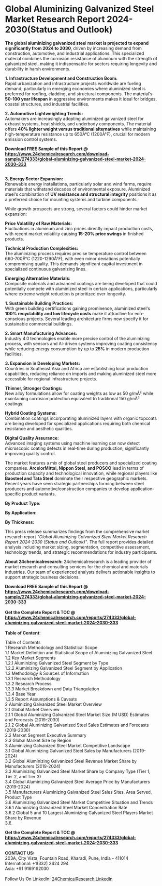 <h1>Global Aluminizing Galvanized Steel Market Research Report 2024-2030(Status and Outlook)</h1><p><strong>The global aluminizing galvanized steel market is projected to expand significantly from 2024 to 2030</strong>, driven by increasing demand from construction, automotive, and industrial applications. This specialized material combines the corrosion resistance of aluminum with the strength of galvanized steel, making it indispensable for sectors requiring longevity and durability in harsh environments.</p><p><strong>1. Infrastructure Development and Construction Boom:</strong><br>
Rapid urbanization and infrastructure projects worldwide are fueling demand, particularly in emerging economies where aluminized steel is preferred for roofing, cladding, and structural components. The material's <strong>50-100 year lifespan</strong> in aggressive environments makes it ideal for bridges, coastal structures, and industrial facilities.</p><p><strong>2. Automotive Lightweighting Trends:</strong><br>
Automakers are increasingly adopting aluminized galvanized steel for exhaust systems, heat shields, and underbody components. The material offers <strong>40% lighter weight versus traditional alternatives</strong> while maintaining high-temperature resistance up to 650Â°C (1200Â°F), crucial for modern emission control systems.</p><div><b>Download FREE Sample of this Report @ 
            <a href="https://www.24chemicalresearch.com/download-sample/274333/global-aluminizing-galvanized-steel-market-2024-2030-333">
            https://www.24chemicalresearch.com/download-sample/274333/global-aluminizing-galvanized-steel-market-2024-2030-333</a></b></div><br><p><strong>3. Energy Sector Expansion:</strong><br>
Renewable energy installations, particularly solar and wind farms, require materials that withstand decades of environmental exposure. Aluminized steel's combination of <strong>UV resistance and structural integrity</strong> positions it as a preferred choice for mounting systems and turbine components.</p><p>While growth prospects are strong, several factors could hinder market expansion:</p><p><strong>Price Volatility of Raw Materials:</strong><br>
    Fluctuations in aluminum and zinc prices directly impact production costs, with recent market volatility causing <strong>15-20% price swings</strong> in finished products.</p><p><strong>Technical Production Complexities:</strong><br>
    The aluminizing process requires precise temperature control between 660-700Â°C (1220-1290Â°F), with even minor deviations potentially compromising quality. This demands significant capital investment in specialized continuous galvanizing lines.</p><p><strong>Emerging Alternative Materials:</strong><br>
    Composite materials and advanced coatings are being developed that could potentially compete with aluminized steel in certain applications, particularly where extreme weight reduction is prioritized over longevity.</p><p><strong>1. Sustainable Building Practices:</strong><br>
With green building certifications gaining prominence, aluminized steel's <strong>100% recyclability and low lifecycle costs</strong> make it attractive for eco-conscious projects. Several leading architecture firms now specify it for sustainable commercial buildings.</p><p><strong>2. Smart Manufacturing Advances:</strong><br>
Industry 4.0 technologies enable more precise control of the aluminizing process, with sensors and AI-driven systems improving coating consistency while reducing energy consumption by up to <strong>25%</strong> in modern production facilities.</p><p><strong>3. Expansion in Developing Markets:</strong><br>
Countries in Southeast Asia and Africa are establishing local production capabilities, reducing reliance on imports and making aluminized steel more accessible for regional infrastructure projects.</p><p><strong>Thinner, Stronger Coatings:</strong><br>
    New alloy formulations allow for coating weights as low as 50 g/mÂ² while maintaining corrosion protection equivalent to traditional 150 g/mÂ² coatings.</p><p><strong>Hybrid Coating Systems:</strong><br>
    Combination coatings incorporating aluminized layers with organic topcoats are being developed for specialized applications requiring both chemical resistance and aesthetic qualities.</p><p><strong>Digital Quality Assurance:</strong><br>
    Advanced imaging systems using machine learning can now detect microscopic coating defects in real-time during production, significantly improving quality control.</p><p>The market features a mix of global steel producers and specialized coating companies. <strong>ArcelorMittal, Nippon Steel, and POSCO</strong> lead in terms of production capacity and technological innovation, while regional players like <strong>Baosteel and Tata Steel</strong> dominate their respective geographic markets. Recent years have seen strategic partnerships forming between steel producers and automotive/construction companies to develop application-specific product variants.</p><p><strong>By Product Type:</strong></p><p><strong>By Application:</strong></p><p><strong>By Thickness:</strong></p><p>This press release summarizes findings from the comprehensive market research report <em>"Global Aluminizing Galvanized Steel Market Research Report 2024-2030 (Status and Outlook)"</em>. The full report provides detailed analysis including market sizing, segmentation, competitive assessment, technology trends, and strategic recommendations for industry participants.</p><p><strong>About 24chemicalresearch:</strong> 24chemicalresearch is a leading provider of market research and consulting services for the chemical and materials industries. Our team of experienced analysts delivers actionable insights to support strategic business decisions.</p><div><b>Download FREE Sample of this Report @ 
            <a href="https://www.24chemicalresearch.com/download-sample/274333/global-aluminizing-galvanized-steel-market-2024-2030-333">
            https://www.24chemicalresearch.com/download-sample/274333/global-aluminizing-galvanized-steel-market-2024-2030-333</a></b></div><br><div><b>Get the Complete Report & TOC @ 
            <a href="https://www.24chemicalresearch.com/reports/274333/global-aluminizing-galvanized-steel-market-2024-2030-333">
            https://www.24chemicalresearch.com/reports/274333/global-aluminizing-galvanized-steel-market-2024-2030-333</a></b></div><br>
            <b>Table of Content:</b><p>Table of Contents<br />
1 Research Methodology and Statistical Scope<br />
1.1 Market Definition and Statistical Scope of Aluminizing Galvanized Steel<br />
1.2 Key Market Segments<br />
1.2.1 Aluminizing Galvanized Steel Segment by Type<br />
1.2.2 Aluminizing Galvanized Steel Segment by Application<br />
1.3 Methodology & Sources of Information<br />
1.3.1 Research Methodology<br />
1.3.2 Research Process<br />
1.3.3 Market Breakdown and Data Triangulation<br />
1.3.4 Base Year<br />
1.3.5 Report Assumptions & Caveats<br />
2 Aluminizing Galvanized Steel Market Overview<br />
2.1 Global Market Overview<br />
2.1.1 Global Aluminizing Galvanized Steel Market Size (M USD) Estimates and Forecasts (2019-2030)<br />
2.1.2 Global Aluminizing Galvanized Steel Sales Estimates and Forecasts (2019-2030)<br />
2.2 Market Segment Executive Summary<br />
2.3 Global Market Size by Region<br />
3 Aluminizing Galvanized Steel Market Competitive Landscape<br />
3.1 Global Aluminizing Galvanized Steel Sales by Manufacturers (2019-2024)<br />
3.2 Global Aluminizing Galvanized Steel Revenue Market Share by Manufacturers (2019-2024)<br />
3.3 Aluminizing Galvanized Steel Market Share by Company Type (Tier 1, Tier 2, and Tier 3)<br />
3.4 Global Aluminizing Galvanized Steel Average Price by Manufacturers (2019-2024)<br />
3.5 Manufacturers Aluminizing Galvanized Steel Sales Sites, Area Served, Product Type<br />
3.6 Aluminizing Galvanized Steel Market Competitive Situation and Trends<br />
3.6.1 Aluminizing Galvanized Steel Market Concentration Rate<br />
3.6.2 Global 5 and 10 Largest Aluminizing Galvanized Steel Players Market Share by Revenue<br />
3.6.</p><div><b>Get the Complete Report & TOC @ 
            <a href="https://www.24chemicalresearch.com/reports/274333/global-aluminizing-galvanized-steel-market-2024-2030-333">
            https://www.24chemicalresearch.com/reports/274333/global-aluminizing-galvanized-steel-market-2024-2030-333</a></b></div><br><b>CONTACT US:</b><br>
            203A, City Vista, Fountain Road, Kharadi, Pune, India - 411014<br>
            International: +1(332) 2424 294<br>
            Asia: +91 9169162030 <br><br>
            Follow Us On LinkedIn: <a href="https://www.linkedin.com/company/24chemicalresearch/">24ChemicalResearch LinkedIn</a>
